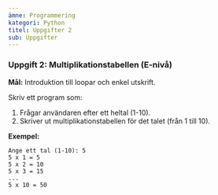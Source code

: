 ```yaml
---
ämne: Programmering
kategori: Python
titel: Uppgifter 2
sub: Uppgifter
---
```

### **Uppgift 2: Multiplikationstabellen (E-nivå)**  
**Mål:** Introduktion till loopar och enkel utskrift.

Skriv ett program som:
1. Frågar användaren efter ett heltal (1-10).
2. Skriver ut multiplikationstabellen för det talet (från 1 till 10).  

**Exempel:**  
```
Ange ett tal (1-10): 5  
5 x 1 = 5  
5 x 2 = 10  
5 x 3 = 15  
...  
5 x 10 = 50
```
